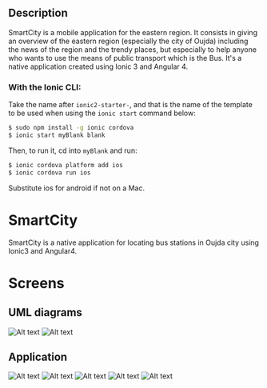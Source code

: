## Description

SmartCity is a mobile application for the eastern region. It consists in giving an overview of the eastern region (especially the city of Oujda) including the news of the region and the trendy places, but especially to help anyone who wants to use the means of public transport which is the Bus.
It's a native application created using Ionic 3 and Angular 4.

### With the Ionic CLI:

Take the name after `ionic2-starter-`, and that is the name of the template to be used when using the `ionic start` command below:

```bash
$ sudo npm install -g ionic cordova
$ ionic start myBlank blank
```

Then, to run it, cd into `myBlank` and run:

```bash
$ ionic cordova platform add ios
$ ionic cordova run ios
```

Substitute ios for android if not on a Mac.

# SmartCity

SmartCity is a native application for locating bus stations in Oujda city using Ionic3 and Angular4.

# Screens

## UML diagrams

![Alt text](https://umpacma-my.sharepoint.com/:i:/g/personal/f_elayachi_ump_ac_ma/ETJQS8-byV5MqwgvPcaQfgMBTj08zrBZxHNSxJYACts4Ag?e=PNftA9?raw=true "Use Case")
![Alt text](https://umpacma-my.sharepoint.com/:i:/g/personal/f_elayachi_ump_ac_ma/EbdY5QXxR51FiQeM7pF5vhkBjjg9gZ7s8gLdGfl3VUT4uA?e=VODkXF?e=PNftA9?raw=true "Sequence")

## Application

![Alt text](https://umpacma-my.sharepoint.com/:i:/g/personal/f_elayachi_ump_ac_ma/ERfWnCeWXLRAqeejSPXSWccB6Fysr82A0lyaQZFGB6WOTg?e=kOLFgf?e=PNftA9?raw=true "Welcome tutorial")
![Alt text](https://umpacma-my.sharepoint.com/:i:/g/personal/f_elayachi_ump_ac_ma/EYcCDAtN53lDt5i2N7gN35oB9J9Fo5U4UYP9myaDWPWIlQ?e=vGohZ7?raw=true "Menu")
![Alt text](https://umpacma-my.sharepoint.com/:i:/g/personal/f_elayachi_ump_ac_ma/EXb3mrxybmxIq4Ef4cAWAwsByzsVT9TCZULb6PtzNNXoLQ?e=YSUfWA?e=vGohZ7?raw=true "Contacts")
![Alt text](https://umpacma-my.sharepoint.com/:i:/g/personal/f_elayachi_ump_ac_ma/EVCLZ8wwEF5Bkfr0TL97eLoBZDA79TnPY2SX1k-tDPt_cA?e=aBBbsj?e=vGohZ7?raw=true "City news")
![Alt text](https://northeurope1-mediap.svc.ms/transform/thumbnail?provider=spo&inputFormat=png&cs=fFNQTw&docid=https%3A%2F%2Fumpacma-my.sharepoint.com%3A443%2F_api%2Fv2.0%2Fdrives%2Fb!uYl4Hn1E6k-NzMntHLvmDgELLw4ShqFEptKx4yWdiiIVCqKBFE3iR41YrUbSwnkC%2Fitems%2F017ENAX7IYA4MT7GSR75AJJHS7KWPDULRP%3Fversion%3DPublished&encodeFailures=1&ctag=%22c%3A%7B3F190718-519A-40FF-949E-5F559E3A2E2F%7D%2C1%22&srcWidth=&srcHeight=&width=341&height=591&action=Access?raw=true "Bus stations between two location for a specific line")




